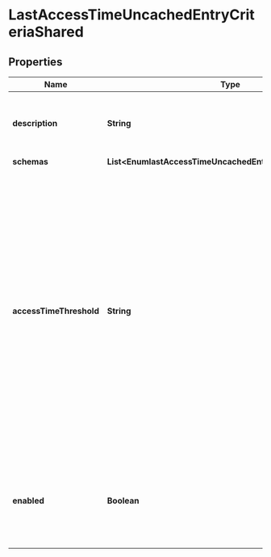 

# LastAccessTimeUncachedEntryCriteriaShared


## Properties

| Name | Type | Description | Notes |
|------------ | ------------- | ------------- | -------------|
|**description** | **String** | A description for this Uncached Entry Criteria |  [optional] |
|**schemas** | **List&lt;EnumlastAccessTimeUncachedEntryCriteriaSchemaUrn&gt;** |  |  |
|**accessTimeThreshold** | **String** | Specifies the maximum length of time that has passed since an entry was last accessed that it should still be included in the id2entry database. Entries that have not been accessed in more than this length of time may be written into the uncached-id2entry database. |  |
|**enabled** | **Boolean** | Indicates whether this Uncached Entry Criteria is enabled for use in the server. |  |



